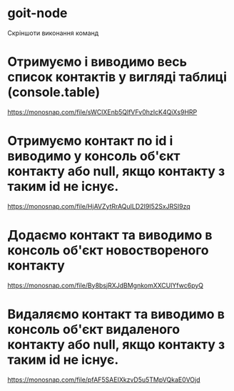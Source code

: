 # goit-node
Скріншоти виконання команд
# Отримуємо і виводимо весь список контактів у вигляді таблиці (console.table)
<!-- node index.js --action="list" -->
https://monosnap.com/file/sWClXEnb5QlfVFv0hzIcK4QiXs9HRP

# Отримуємо контакт по id і виводимо у консоль об'єкт контакту або null, якщо контакту з таким id не існує.
<!-- node index.js --action="get" --id 05olLMgyVQdWRwgKfg5J6 -->
https://monosnap.com/file/HjAVZytRrAQuILD2I9I52SxJRSI9zq

# Додаємо контакт та виводимо в консоль об'єкт новоствореного контакту
<!-- node index.js --action="add" --name Mango --email mango@gmail.com --phone 322-22-22 -->
https://monosnap.com/file/By8bsjRXJdBMgnkomXXCUlYfwc6pyQ

# Видаляємо контакт та виводимо в консоль об'єкт видаленого контакту або null, якщо контакту з таким id не існує.
<!-- node index.js --action="remove" --id qdggE76Jtbfd9eWJHrssH -->
https://monosnap.com/file/pfAF5SAEIXkzvD5u5TMpVQkaE0VOjd